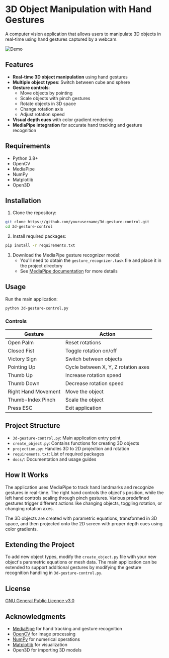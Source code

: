 # 3D Object Manipulation with Hand Gestures

A computer vision application that allows users to manipulate 3D objects in real-time using hand gestures captured by a webcam.

![Demo](assets/demo.gif)

## Features

- **Real-time 3D object manipulation** using hand gestures
- **Multiple object types**: Switch between cube and sphere
- **Gesture controls**:
  - Move objects by pointing
  - Scale objects with pinch gestures
  - Rotate objects in 3D space
  - Change rotation axis
  - Adjust rotation speed
- **Visual depth cues** with color gradient rendering
- **MediaPipe integration** for accurate hand tracking and gesture recognition

## Requirements

- Python 3.8+
- OpenCV
- MediaPipe
- NumPy
- Matplotlib
- Open3D

## Installation

1. Clone the repository:
```bash
git clone https://github.com/yourusername/3d-gesture-control.git
cd 3d-gesture-control
```

2. Install required packages:
```bash
pip install -r requirements.txt
```

3. Download the MediaPipe gesture recognizer model:
   - You'll need to obtain the `gesture_recognizer.task` file and place it in the project directory
   - See [MediaPipe documentation](https://developers.google.com/mediapipe/solutions/vision/gesture_recognizer) for more details

## Usage

Run the main application:
```bash
python 3d-gesture-control.py
```

### Controls

| Gesture | Action                              |
|---------|-------------------------------------|
| Open Palm | Reset rotations                     |
| Closed Fist | Toggle rotation on/off              |
| Victory Sign | Switch between objects              |
| Pointing Up | Cycle between X, Y, Z rotation axes |
| Thumb Up | Increase rotation speed             |
| Thumb Down | Decrease rotation speed             |
| Right Hand Movement | Move the object                     |
| Thumb-Index Pinch | Scale the object                    |
| Press ESC | Exit application                    |

## Project Structure

- `3d-gesture-control.py`: Main application entry point
- `create_object.py`: Contains functions for creating 3D objects
- `projection.py`: Handles 3D to 2D projection and rotation
- `requirements.txt`: List of required packages
- `docs/`: Documentation and usage guides

## How It Works

The application uses MediaPipe to track hand landmarks and recognize gestures in real-time. The right hand controls the object's position, while the left hand controls scaling through pinch gestures. Various predefined gestures trigger different actions like changing objects, toggling rotation, or changing rotation axes.

The 3D objects are created with parametric equations, transformed in 3D space, and then projected onto the 2D screen with proper depth cues using color gradients.

## Extending the Project

To add new object types, modify the `create_object.py` file with your new object's parametric equations or mesh data. The main application can be extended to support additional gestures by modifying the gesture recognition handling in `3d-gesture-control.py`.

## License

[GNU General Public Licence v3.0](LICENSE)

## Acknowledgments

- [MediaPipe](https://mediapipe.dev/) for hand tracking and gesture recognition
- [OpenCV](https://opencv.org/) for image processing
- [NumPy](https://numpy.org/) for numerical operations
- [Matplotlib](https://matplotlib.org/) for visualization
- Open3D for importing 3D models
